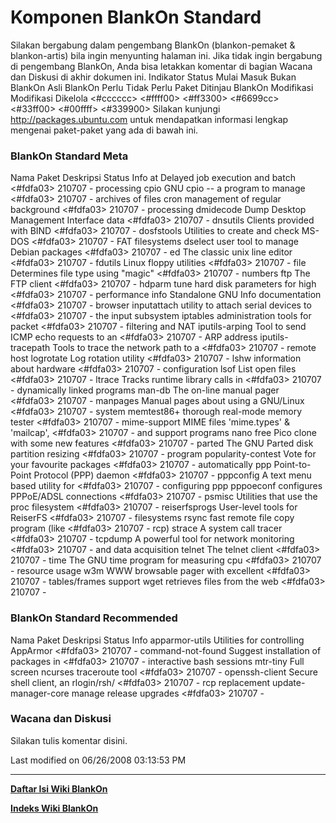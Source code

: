 # Komponen BlankOn Standard
Silakan bergabung dalam pengembang BlankOn (​blankon-pemaket & ​blankon-artis)
bila ingin menyunting halaman ini. Jika tidak ingin bergabung di pengembang
BlankOn, Anda bisa letakkan komentar di bagian Wacana dan Diskusi di akhir
dokumen ini.
Indikator
Status
Mulai     Masuk     Bukan BlankOn Asli BlankOn Perlu      Tidak Perlu Paket
Ditinjau  BlankOn                              Modifikasi Modifikasi  Dikelola
<#cccccc> <#ffff00> <#ff3300>     <#6699cc>    <#33ff00>  <#00ffff>   <#339900>
Silakan kunjungi ​http://packages.ubuntu.com untuk mendapatkan informasi
lengkap mengenai paket-paket yang ada di bawah ini.
### BlankOn Standard Meta
Nama Paket         Deskripsi                              Status           Info
at                 Delayed job execution and batch        <#fdfa03> 210707 -
                   processing
cpio               GNU cpio -- a program to manage        <#fdfa03> 210707 -
                   archives of files
cron               management of regular background       <#fdfa03> 210707 -
                   processing
dmidecode          Dump Desktop Management Interface data <#fdfa03> 210707 -
dnsutils           Clients provided with BIND             <#fdfa03> 210707 -
dosfstools         Utilities to create and check MS-DOS   <#fdfa03> 210707 -
                   FAT filesystems
dselect            user tool to manage Debian packages    <#fdfa03> 210707 -
ed                 The classic unix line editor           <#fdfa03> 210707 -
fdutils            Linux floppy utilities                 <#fdfa03> 210707 -
file               Determines file type using "magic"     <#fdfa03> 210707 -
                   numbers
ftp                The FTP client                         <#fdfa03> 210707 -
hdparm             tune hard disk parameters for high     <#fdfa03> 210707 -
                   performance
info               Standalone GNU Info documentation      <#fdfa03> 210707 -
                   browser
inputattach        utility to attach serial devices to    <#fdfa03> 210707 -
                   the input subsystem
iptables           administration tools for packet        <#fdfa03> 210707 -
                   filtering and NAT
iputils-arping     Tool to send ICMP echo requests to an  <#fdfa03> 210707 -
                   ARP address
iputils-tracepath  Tools to trace the network path to a   <#fdfa03> 210707 -
                   remote host
logrotate          Log rotation utility                   <#fdfa03> 210707 -
lshw               information about hardware             <#fdfa03> 210707 -
                   configuration
lsof               List open files                        <#fdfa03> 210707 -
ltrace             Tracks runtime library calls in        <#fdfa03> 210707 -
                   dynamically linked programs
man-db             The on-line manual pager               <#fdfa03> 210707 -
manpages           Manual pages about using a GNU/Linux   <#fdfa03> 210707 -
                   system
memtest86+         thorough real-mode memory tester       <#fdfa03> 210707 -
mime-support       MIME files 'mime.types' & 'mailcap',   <#fdfa03> 210707 -
                   and support programs
nano               free Pico clone with some new features <#fdfa03> 210707 -
parted             The GNU Parted disk partition resizing <#fdfa03> 210707 -
                   program
popularity-contest Vote for your favourite packages       <#fdfa03> 210707 -
                   automatically
ppp                Point-to-Point Protocol (PPP) daemon   <#fdfa03> 210707 -
pppconfig          A text menu based utility for          <#fdfa03> 210707 -
                   configuring ppp
pppoeconf          configures PPPoE/ADSL connections      <#fdfa03> 210707 -
psmisc             Utilities that use the proc filesystem <#fdfa03> 210707 -
reiserfsprogs      User-level tools for ReiserFS          <#fdfa03> 210707 -
                   filesystems
rsync              fast remote file copy program (like    <#fdfa03> 210707 -
                   rcp)
strace             A system call tracer                   <#fdfa03> 210707 -
tcpdump            A powerful tool for network monitoring <#fdfa03> 210707 -
                   and data acquisition
telnet             The telnet client                      <#fdfa03> 210707 -
time               The GNU time program for measuring cpu <#fdfa03> 210707 -
                   resource usage
w3m                WWW browsable pager with excellent     <#fdfa03> 210707 -
                   tables/frames support
wget               retrieves files from the web           <#fdfa03> 210707 -
### BlankOn Standard Recommended
Nama Paket          Deskripsi                           Status           Info
apparmor-utils      Utilities for controlling AppArmor  <#fdfa03> 210707 -
command-not-found   Suggest installation of packages in <#fdfa03> 210707 -
                    interactive bash sessions
mtr-tiny            Full screen ncurses traceroute tool <#fdfa03> 210707 -
openssh-client      Secure shell client, an rlogin/rsh/ <#fdfa03> 210707 -
                    rcp replacement
update-manager-core manage release upgrades             <#fdfa03> 210707 -
### Wacana dan Diskusi
Silakan tulis komentar disini.


Last modified on 06/26/2008 03:13:53 PM
 
---
[**Daftar Isi Wiki BlankOn**](/wiki/DaftarIsi/index.html)
 
[**Indeks Wiki BlankOn**](/wiki/Indeks.html)
